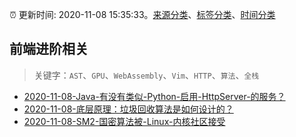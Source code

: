 :alarm_clock: 更新时间: 2020-11-08 15:35:33。[来源分类](../README.md)、[标签分类](../TAGS.md)、[时间分类](../TIMELINE.md)

## 前端进阶相关


> 关键字：`AST`、`GPU`、`WebAssembly`、`Vim`、`HTTP`、`算法`、`全栈`



- [2020-11-08-Java-有没有类似-Python-启用-HttpServer-的服务？](https://www.v2ex.com/t/722977) 
- [2020-11-08-底层原理：垃圾回收算法是如何设计的？](https://toutiao.io/k/mtlt8ig) 
- [2020-11-08-SM2-国密算法被-Linux-内核社区接受](https://sec.thief.one/article_content?a_id=86c386426f1ec71cee86beb69c640b19) 